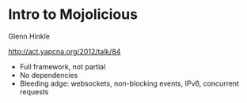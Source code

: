# Intro to Mojolicious

Glenn Hinkle

http://act.yapcna.org/2012/talk/84

* Full framework, not partial
* No dependencies
* Bleeding adge: websockets, non-blocking events, IPv6, concurrent requests
